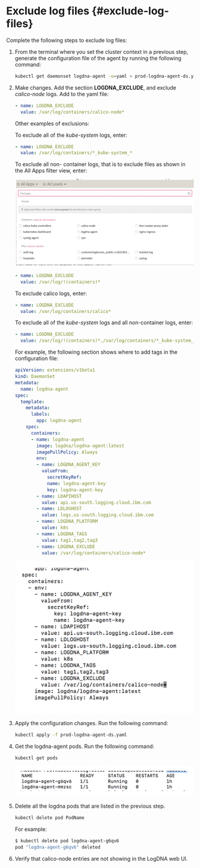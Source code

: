 # Exclude log files {#exclude-log-files}

Complete the following steps to exclude log files:

1. From the terminal where you set the cluster context in a previous step, generate the configuration file of the agent by running the following command:

    ```bash
    kubectl get daemonset logdna-agent -o=yaml > prod-logdna-agent-ds.yaml
    ```

2. Make changes. Add the section **LOGDNA_EXCLUDE**, and exclude *calico-node* logs. Add to the yaml file:

    ```yaml
    - name: LOGDNA_EXCLUDE
      value: /var/log/containers/calico-node*
    ```

    Other examples of exclusions:

    To exclude all of the _kube-system_ logs, enter:

    ```yaml
    - name: LOGDNA_EXCLUDE
      value: /var/log/containers/*_kube-system_*
    ```

    To exclude all non- container logs, that is to exclude files as shown in the All Apps filter view, enter:

    ![ ](../images/logdna_img42.png)

    ```yaml
    - name: LOGDNA_EXCLUDE
      value: /var/log/!(containers)*
    ```

    To exclude calico logs, enter:

    ```yaml
    - name: LOGDNA_EXCLUDE
      value: /var/log/containers/calico*
    ```

    To exclude all of the _kube-system_ logs and all non-container logs, enter:

    ```yaml
    - name: LOGDNA_EXCLUDE
      value: /var/log/!(containers)*,/var/log/containers/*_kube-system_*
    ```

    For example, the following section shows where to add tags in the configuration file:

    ```yaml
    apiVersion: extensions/v1beta1
    kind: DaemonSet
    metadata:
      name: logdna-agent
    spec:
      template:
        metadata:
          labels:
            app: logdna-agent
        spec:
          containers:
          - name: logdna-agent
            image: logdna/logdna-agent:latest
            imagePullPolicy: Always
            env:
            - name: LOGDNA_AGENT_KEY
              valueFrom:
                secretKeyRef:
                name: logdna-agent-key
                key: logdna-agent-key
            - name: LDAPIHOST
              value: api.us-south.logging.cloud.ibm.com
            - name: LDLOGHOST
              value: logs.us-south.logging.cloud.ibm.com
            - name: LOGDNA_PLATFORM
              value: k8s
            - name: LOGDNA_TAGS
              value: tag1,tag2,tag3
            - name: LOGDNA_EXCLUDE
              value: /var/log/containers/calico-node*
    ```

    ![ ](../images/logdna_img43.png)

3. Apply the configuration changes. Run the following command:

    ```bash
    kubectl apply -f prod-logdna-agent-ds.yaml
    ```

4. Get the logdna-agent pods. Run the following command:

    ```bash
    kubectl get pods
    ```

    ![ ](../images/logdna_img44.png)

5. Delete all the logdna pods that are listed in the previous step.

    ```bash
    kubectl delete pod PodName
    ```

    For example:

    ```bash
    $ kubectl delete pod logdna-agent-g6qv6
    pod "logdna-agent-g6qv6" deleted
    ```

6. Verify that calico-node entries are not showing in the LogDNA web UI.
